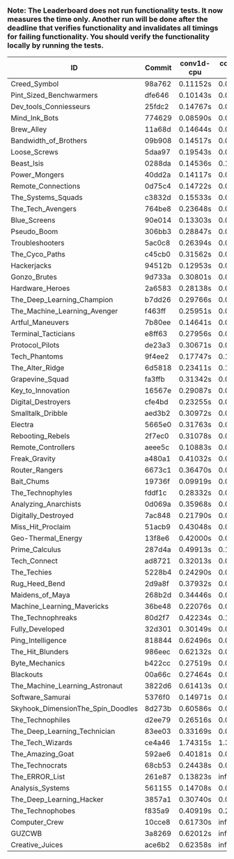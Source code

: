 ### Note: The Leaderboard does not run functionality tests. It now measures the time only. Another run will be done after the deadline that verifies functionality and invalidates all timings for failing functionality. You should verify the functionality locally by running the tests.

|ID|Commit|conv1d-cpu|conv1d-gpu|DWSPConv2D-gpu|gemm-gpu|avg|
|-|-|-|-|-|-|-|
|Creed_Symbol|98a762|0.11152s|0.06697s|3.70527s|2.36497s|1.56218s|
|Pint_Sized_Benchwarmers|dfe646|0.10143s|0.07210s|3.71883s|2.37928s|1.56791s|
|Dev_tools_Conniesseurs|25fdc2|0.14767s|0.05576s|3.72447s|2.38365s|1.57789s|
|Mind_Ink_Bots|774629|0.08590s|0.07783s|3.75584s|2.41006s|1.58241s|
|Brew_Alley|11a68d|0.14644s|0.05583s|3.73792s|2.43842s|1.59465s|
|Bandwidth_of_Brothers|09b908|0.14517s|0.07867s|3.73099s|2.43820s|1.59826s|
|Loose_Screws|5daa97|0.19543s|0.08939s|3.75336s|2.36898s|1.60179s|
|Beast_Isis|0288da|0.14536s|0.10028s|3.78917s|2.37508s|1.60247s|
|Power_Mongers|40dd2a|0.14117s|0.05619s|3.81711s|2.42949s|1.61099s|
|Remote_Connections|0d75c4|0.14722s|0.05570s|3.80587s|2.43600s|1.61120s|
|The_Systems_Squads|c3832d|0.15533s|0.06613s|3.79967s|2.43534s|1.61412s|
|The_Tech_Avengers|764be8|0.23648s|0.07149s|3.76173s|2.39914s|1.61721s|
|Blue_Screens|90e014|0.13303s|0.07277s|3.73927s|2.54709s|1.62304s|
|Pseudo_Boom|306bb3|0.28847s|0.05391s|3.72961s|2.43502s|1.62675s|
|Troubleshooters|5ac0c8|0.26394s|0.06900s|3.79708s|2.38298s|1.62825s|
|The_Cyco_Paths|c45cb0|0.31562s|0.08630s|3.73395s|2.40051s|1.63410s|
|Hackerjacks|94512b|0.12953s|0.07184s|3.78633s|2.55127s|1.63475s|
|Gonzo_Brutes|9d733a|0.30801s|0.05601s|3.74710s|2.43116s|1.63557s|
|Hardware_Heroes|2a6583|0.28138s|0.08299s|3.75112s|2.43868s|1.63854s|
|The_Deep_Learning_Champion|b7dd26|0.29766s|0.08332s|3.73903s|2.43479s|1.63870s|
|The_Machine_Learning_Avenger|f463ff|0.25951s|0.07633s|3.74622s|2.47728s|1.63983s|
|Artful_Maneuvers|7b80ee|0.14641s|0.08426s|3.81402s|2.51806s|1.64069s|
|Terminal_Tacticians|e8ff63|0.27956s|0.07617s|3.76086s|2.45603s|1.64315s|
|Protocol_Pilots|de23a3|0.30671s|0.07898s|3.76478s|2.42347s|1.64348s|
|Tech_Phantoms|9f4ee2|0.17747s|0.11111s|3.74810s|2.54174s|1.64460s|
|The_Alter_Ridge|6d5818|0.23411s|0.11365s|3.78637s|2.45180s|1.64648s|
|Grapevine_Squad|fa3ffb|0.31342s|0.07641s|3.82530s|2.37128s|1.64660s|
|Key_to_Innovation|16567e|0.29087s|0.05533s|3.81528s|2.43241s|1.64847s|
|Digital_Destroyers|cfe4bd|0.23255s|0.07507s|3.73729s|2.55999s|1.65123s|
|Smalltalk_Dribble|aed3b2|0.30972s|0.07663s|3.75950s|2.48489s|1.65768s|
|Electra|5665e0|0.31763s|0.07426s|3.79305s|2.45566s|1.66015s|
|Rebooting_Rebels|2f7ec0|0.31078s|0.07457s|3.73369s|2.52355s|1.66065s|
|Remote_Controllers|aeee5c|0.10883s|0.05777s|4.00387s|2.47831s|1.66220s|
|Freak_Gravity|a480a1|0.41032s|0.08520s|3.75714s|2.39967s|1.66308s|
|Router_Rangers|6673c1|0.36470s|0.07931s|3.75980s|2.45032s|1.66353s|
|Bait_Chums|19736f|0.09919s|0.08286s|3.76621s|2.71117s|1.66486s|
|The_Technophyles|fddf1c|0.28332s|0.05229s|3.89264s|2.43851s|1.66669s|
|Analyzing_Anarchists|0d069a|0.35968s|0.05646s|3.71608s|2.55704s|1.67232s|
|Digitally_Destroyed|7ac848|0.21790s|0.07905s|3.77962s|2.62644s|1.67575s|
|Miss_Hit_Proclaim|51acb9|0.43048s|0.07874s|3.78683s|2.42112s|1.67929s|
|Geo-Thermal_Energy|13f8e6|0.42000s|0.08310s|3.77116s|2.46136s|1.68390s|
|Prime_Calculus|287d4a|0.49913s|0.10163s|3.73506s|2.40310s|1.68473s|
|Tech_Connect|ad8721|0.32013s|0.07970s|3.78112s|2.59076s|1.69293s|
|The_Techies|5228b4|0.24290s|0.08677s|3.76292s|2.69755s|1.69753s|
|Rug_Heed_Bend|2d9a8f|0.37932s|0.06581s|3.71523s|2.65522s|1.70390s|
|Maidens_of_Maya|268b2d|0.34446s|0.07555s|3.74647s|2.67092s|1.70935s|
|Machine_Learning_Mavericks|36be48|0.22076s|0.08794s|3.79072s|2.74897s|1.71210s|
|The_Technophreaks|80d2f7|0.42234s|0.16559s|3.81355s|2.45073s|1.71305s|
|Fully_Developed|32d301|0.30149s|0.07521s|3.75200s|2.75341s|1.72053s|
|Ping_Intelligence|818844|0.62496s|0.06766s|3.75042s|2.44388s|1.72173s|
|The_Hit_Blunders|986eec|0.62132s|0.07164s|3.77099s|2.43319s|1.72429s|
|Byte_Mechanics|b422cc|0.27519s|0.06783s|3.79325s|2.77050s|1.72669s|
|Blackouts|00a66c|0.27464s|0.07765s|3.84338s|2.76752s|1.74080s|
|The_Machine_Learning_Astronaut|3822d6|0.61413s|0.08414s|3.76105s|2.51302s|1.74308s|
|Software_Samurai|5376f0|0.14971s|0.06854s|3.80737s|3.19635s|1.80549s|
|Skyhook_DimensionThe_Spin_Doodles|8d273b|0.60586s|0.07521s|3.74888s|2.88333s|1.82832s|
|The_Technophiles|d2ee79|0.26516s|0.05646s|3.74511s|3.50622s|1.89324s|
|The_Deep_Learning_Technician|83ee03|0.33169s|0.07809s|3.84843s|3.55703s|1.95381s|
|The_Tech_Wizards|ce4a46|1.74315s|1.30920s|3.74882s|2.76983s|2.39275s|
|The_Amazing_Goat|592ae6|0.40181s|0.07974s|4.33323s|5.05069s|2.46637s|
|The_Technocrats|68cb53|0.24438s|0.09604s|3.84031s|6.26858s|2.61233s|
|The_ERROR_List|261e87|0.13823s|infs|3.73848s|2.43518s|infs|
|Analysis_Systems|561155|0.14708s|0.05591s|infs|infs|infs|
|The_Deep_Learning_Hacker|3857a1|0.30740s|0.08266s|infs|2.55362s|infs|
|The_Technophobes|f835a9|0.40919s|0.21100s|infs|2.44086s|infs|
|Computer_Crew|10cce8|0.61730s|infs|infs|4.99632s|infs|
|GUZCWB|3a8269|0.62012s|infs|infs|5.01869s|infs|
|Creative_Juices|ace6b2|0.62358s|infs|infs|4.99923s|infs|
